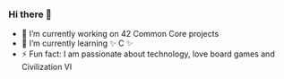 ### Hi there 👋

- 🔭 I’m currently working on 42 Common Core projects
- 🌱 I’m currently learning ✨ C ✨
- ⚡ Fun fact: I am passionate about technology, love board games and Civilization VI

<!--
**Scoundrella/Scoundrella** is a ✨ _special_ ✨ repository because its `README.md` (this file) appears on your GitHub profile.

Here are some ideas to get you started:

- 🔭 I’m currently working on ...
- 🌱 I’m currently learning ...
- 👯 I’m looking to collaborate on ...
- 🤔 I’m looking for help with ...
- 💬 Ask me about ...
- 📫 How to reach me: ...
- 😄 Pronouns: ...
- ⚡ Fun fact: ...
-->

